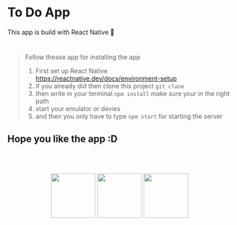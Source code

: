 # To Do App
This app is build with React Native 🌊

#
>Follow thease app for installing the app
>1. First set up React Native https://reactnative.dev/docs/environment-setup
>2. if you already did then clone this project ``` git clone ``` 
>3. then write in your terminal ``` npm install ``` make sure your in the right path
>4. start your emulator or devies 
>5. and then you only have to type ``` npm start ``` for starting the server 
## Hope you like the app :D 
<br></br>
<p align="center">
  <img src="https://media3.giphy.com/media/ln7z2eWriiQAllfVcn/200w.webp" width="100">

 <img src="https://i.giphy.com/media/eNAsjO55tPbgaor7ma/200w.webp" width="100">


 <img src="https://i.giphy.com/media/IdyAQJVN2kVPNUrojM/200.webp" width="100">
 <br><br>
</p>
